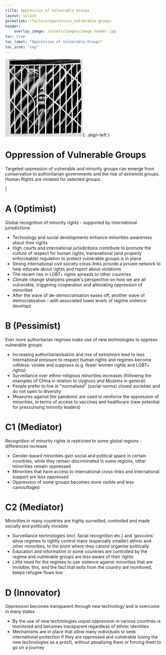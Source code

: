 ```yaml
---
title: Oppression of Vulnerable Groups
layout: splash
permalink: /factors/oppression_vulnerable_groups
header:
    overlay_image: /assets/images/image_header.jpg
toc: true
toc_label: "Oppression of Vulnerable Groups"
toc_icon: "cog"
---
```


![image-left](/assets/images/Oppression.jpg){: .align-left }

# Oppression of Vulnerable Groups
Targeted oppression of vulnerable and minority groups can emerge from conservative to authoritarian governments and the rise of extremist groups. Human Rights are violated for selected groups. 

|

# A (Optimist)
Global recognition of minority rights - supported by international jurisdictions
* Technology and social developments enhance minorities awareness about their rights
* High courts and international jurisdictions contribute to promote the culture of respect for human rights, transnational (and properly enforceable) regulation to protect vulnerable groups is in place
* Strong international civil society cross-links provide a private network to help educate about rights and report about violations
* The recent rise in LGBT+ rights spreads to other countries 
* Climate change sharpens people's perspective on how we are all vulnerable, triggering cooperation and alleviating oppression of minorities
* After the wave of de-democratisation eases off, another wave of democratisation - with associated lower levels of regime violence develops


# B (Pessimist)
Ever more authoritarian regimes make use of new technologies to oppress vulnerable groups 
* Increasing authoritarianisation and rise of extremism lead to less international pressure to respect human rights and regimes become ruthless: violate and suppress (e.g. fewer women rights and LGBT+ rights)
* Surveillance over ethno-religious minorities increases (following the examples of China in relation to Uyghurs and Muslims in general)
* People prefer to live in "normalised" (social norms) closed societies and do not open to diversity
* Measures against the pandemic are used to reinforce the oppression of minorities, in terms of access to vaccines and healthcare (new potential for pressurising minority leaders) 

# C1 (Mediator)
Recognition of minority rights is restricted to some global regions - differences increase
* Gender-based minorities gain social and political space in certain countries, while they remain discriminated in some regions, other minorities remain oppressed
* Minorities that have access to international cross-links and international support are less oppressed
* Oppression of some groups becomes more visible and less camouflaged


# C2 (Mediator)
Minorities in many countries are highly surveilled, controlled and made socially and politically invisible  
* Surveillance technologies (incl. facial recognition etc.) and ‘govcoins’ allow regimes to tightly control many (especially smaller) ethnic and other minorities, to the point where they cannot organise politically 
* Education and information in some countries are controlled by the regime and vulnerable groups are less aware of their rights
* Little need for the regimes to use violence against minorities that are invisible, this, and the fact that exits from the country are monitored, keeps refugee flows low

# D (Innovator)
Oppression becomes transparent through new technology and is overcome in many states
* By the use of new technologies unjust oppression in various countries is monitored and becomes transparent regardless of ethnic identities
* Mechanisms are in place that allow many individuals to seek international protection if they are oppressed and vulnerable (using the new technologies as a proof), without penalising them or forcing them to go on a journey



